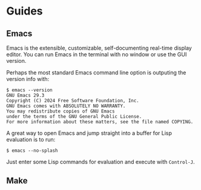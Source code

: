 # Guides

## Emacs

Emacs is the extensible, customizable, self-documenting real-time
display editor. You can run Emacs in the terminal with no window or use
the GUI version.

Perhaps the most standard Emacs command line option is outputing the version info with:

```
$ emacs --version
GNU Emacs 29.3
Copyright (C) 2024 Free Software Foundation, Inc.
GNU Emacs comes with ABSOLUTELY NO WARRANTY.
You may redistribute copies of GNU Emacs
under the terms of the GNU General Public License.
For more information about these matters, see the file named COPYING.
```

A great way to open Emacs and jump straight into a buffer for Lisp evaluation is to run:

`$ emacs --no-splash`

Just enter some Lisp commands for evaluation and execute with `Control-J`.

## Make

